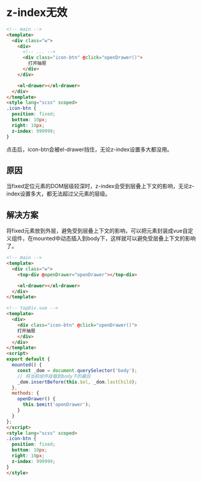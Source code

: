 # z-index无效

```html
<!-- main -->
<template>
  <div class="w">
    <div>
      <!-- ... -->
      <div class="icon-btn" @click="openDrawer()">
        打开抽屉
      </div>
    </div>

    <el-drawer></el-drawer>
  </div>
</template>
<style lang="scss" scoped>
.icon-btn {
  position: fixed;
  bottom: 10px;
  right: 10px;
  z-index: 999999;
}
```


点击后，icon-btn会被el-drawer挡住，无论z-index设置多大都没用。

## 原因

当fixed定位元素的DOM层级较深时，z-index会受到层叠上下文的影响，无论z-index设置多大，都无法超过父元素的层级。

## 解决方案

将fixed元素放到外层，避免受到层叠上下文的影响，可以把元素封装成vue自定义组件，在mounted中动态插入到body下，这样就可以避免受层叠上下文的影响了。


```html
<!-- main -->
<template>
  <div class="w">
    <top-div @openDrawer="openDrawer"></top-div>

    <el-drawer></el-drawer>
  </div>
</template>
```


```html
<!-- topDiv.vue -->
<template>
  <div>
    <div class="icon-btn" @click="openDrawer()">
    打开抽屉
    </div>
  </div>
</template>
<script>
export default {
  mounted() {
    const _dom = document.querySelector('body');
    // 将当前组件挂载到body下的最后
    _dom.insertBefore(this.$el, _dom.lastChild);
  },
  methods: {
    openDrawer() {
      this.$emit('openDrawer');
    }
  }
};
</script>
<style lang="scss" scoped>
.icon-btn {
  position: fixed;
  bottom: 10px;
  right: 10px;
  z-index: 999999;
}
</style>
```

